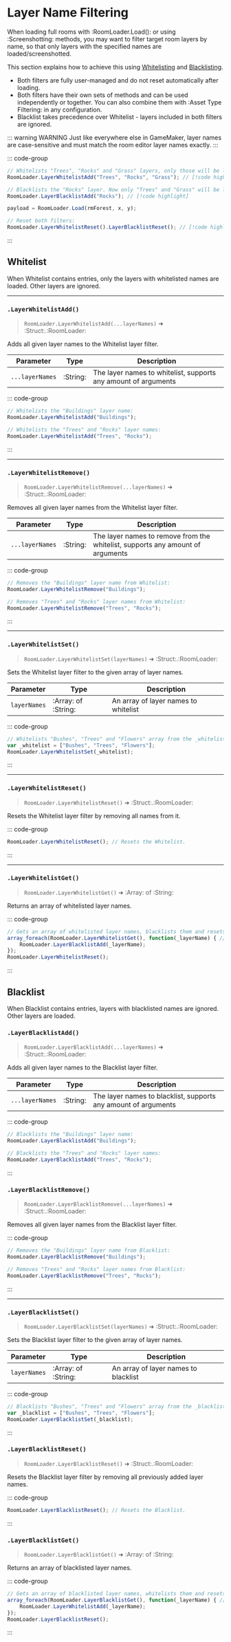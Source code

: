 # Layer Name Filtering

When loading full rooms with :RoomLoader.Load(): or using :Screenshotting: methods, you may want to filter target room layers by name, so that only layers with the specified names are loaded/screenshotted.

This section explains how to achieve this using [Whitelisting](#whitelist) and [Blacklisting](#blacklist).
* Both filters are fully user-managed and do not reset automatically after loading.
* Both filters have their own sets of methods and can be used independently or together. You can also combine them with :Asset Type Filtering: in any configuration.
* Blacklist takes precedence over Whitelist - layers included in both filters are ignored.

::: warning WARNING
Just like everywhere else in GameMaker, layer names are case-sensitive and must match the room editor layer names exactly.
:::

::: code-group
```js [Loading With Filters]
// Whitelists "Trees", "Rocks" and "Grass" layers, only those will be loaded:
RoomLoader.LayerWhitelistAdd("Trees", "Rocks", "Grass"); // [!code highlight]

// Blacklists the "Rocks" layer. Now only "Trees" and "Grass" will be loaded:
RoomLoader.LayerBlacklistAdd("Rocks"); // [!code highlight]

payload = RoomLoader.Load(rmForest, x, y);

// Reset both filters:
RoomLoader.LayerWhitelistReset().LayerBlacklistReset(); // [!code highlight]
```
:::

## Whitelist

When Whitelist contains entries, only the layers with whitelisted names are loaded. Other layers are ignored.

---
### `.LayerWhitelistAdd()`

> `RoomLoader.LayerWhitelistAdd(...layerNames)` ➜ :Struct:.:RoomLoader:

Adds all given layer names to the Whitelist layer filter.

| Parameter | Type | Description |
|---|---|---|
| `...layerNames` | :String: | The layer names to whitelist, supports any amount of arguments |

::: code-group
```js [Example]
// Whitelists the "Buildings" layer name:
RoomLoader.LayerWhitelistAdd("Buildings");

// Whitelists the "Trees" and "Rocks" layer names:
RoomLoader.LayerWhitelistAdd("Trees", "Rocks");
```
:::

---
### `.LayerWhitelistRemove()`

> `RoomLoader.LayerWhitelistRemove(...layerNames)` ➜ :Struct:.:RoomLoader:

Removes all given layer names from the Whitelist layer filter.

| Parameter | Type | Description |
|---|---|---|
| `...layerNames` | :String: | The layer names to remove from the whitelist, supports any amount of arguments |

::: code-group
```js [Example]
// Removes the "Buildings" layer name from Whitelist:
RoomLoader.LayerWhitelistRemove("Buildings");

// Removes "Trees" and "Rocks" layer names from Whitelist:
RoomLoader.LayerWhitelistRemove("Trees", "Rocks");
```
:::

---
### `.LayerWhitelistSet()`

> `RoomLoader.LayerWhitelistSet(layerNames)` ➜ :Struct:.:RoomLoader:

Sets the Whitelist layer filter to the given array of layer names.

| Parameter | Type | Description |
|---|---|---|
| `layerNames` | :Array: of :String: | An array of layer names to whitelist |

::: code-group
```js [Example]
// Whitelists "Bushes", "Trees" and "Flowers" array from the _whitelist array:
var _whitelist = ["Bushes", "Trees", "Flowers"];
RoomLoader.LayerWhitelistSet(_whitelist);
```
:::

---
### `.LayerWhitelistReset()`

> `RoomLoader.LayerWhitelistReset()` ➜ :Struct:.:RoomLoader:

Resets the Whitelist layer filter by removing all names from it.

::: code-group
```js [Example]
RoomLoader.LayerWhitelistReset(); // Resets the Whitelist.
```
:::

---
### `.LayerWhitelistGet()`

> `RoomLoader.LayerWhitelistGet()` ➜ :Array: of :String:

Returns an array of whitelisted layer names.

::: code-group
```js [Example]
// Gets an array of whitelisted layer names, blacklists them and resets Whitelist:
array_foreach(RoomLoader.LayerWhitelistGet(), function(_layerName) { // [!code highlight]
    RoomLoader.LayerBlacklistAdd(_layerName);
});
RoomLoader.LayerWhitelistReset();
```
:::

## Blacklist

When Blacklist contains entries, layers with blacklisted names are ignored. Other layers are loaded. 

### `.LayerBlacklistAdd()`

> `RoomLoader.LayerBlacklistAdd(...layerNames)` ➜ :Struct:.:RoomLoader:

Adds all given layer names to the Blacklist layer filter.

| Parameter | Type | Description |
|---|---|---|
| `...layerNames` | :String: | The layer names to blacklist, supports any amount of arguments |

::: code-group
```js [Example]
// Blacklists the "Buildings" layer name:
RoomLoader.LayerBlacklistAdd("Buildings");

// Blacklists the "Trees" and "Rocks" layer names:
RoomLoader.LayerBlacklistAdd("Trees", "Rocks");
```
:::

### `.LayerBlacklistRemove()`

> `RoomLoader.LayerBlacklistRemove(...layerNames)` ➜ :Struct:.:RoomLoader:

Removes all given layer names from the Blacklist layer filter.

::: code-group
```js [Example]
// Removes the "Buildings" layer name from Blacklist:
RoomLoader.LayerBlacklistRemove("Buildings");

// Removes "Trees" and "Rocks" layer names from Blacklist:
RoomLoader.LayerBlacklistRemove("Trees", "Rocks");
```
:::

---
### `.LayerBlacklistSet()`

> `RoomLoader.LayerBlacklistSet(layerNames)` ➜ :Struct:.:RoomLoader:

Sets the Blacklist layer filter to the given array of layer names.

| Parameter | Type | Description |
|---|---|---|
| `layerNames` | :Array: of :String: | An array of layer names to blacklist |

::: code-group
```js [Example]
// Blacklists "Bushes", "Trees" and "Flowers" array from the _blacklist array:
var _blacklist = ["Bushes", "Trees", "Flowers"];
RoomLoader.LayerBlacklistSet(_blacklist);
```
:::

### `.LayerBlacklistReset()`

> `RoomLoader.LayerBlacklistReset()` ➜ :Struct:.:RoomLoader:

Resets the Blacklist layer filter by removing all previously added layer names.

::: code-group
```js [Example]
RoomLoader.LayerBlacklistReset(); // Resets the Blacklist.
```
:::

### `.LayerBlacklistGet()`

> `RoomLoader.LayerBlacklistGet()` ➜ :Array: of :String:

Returns an array of blacklisted layer names.

::: code-group
```js [Example]
// Gets an array of blacklisted layer names, whitelists them and resets Blacklist:
array_foreach(RoomLoader.LayerBlacklistGet(), function(_layerName) { // [!code highlight]
    RoomLoader.LayerWhitelistAdd(_layerName);
});
RoomLoader.LayerBlacklistReset();
```
:::
